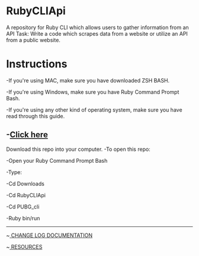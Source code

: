# RubyCLIApi
A repository for Ruby CLI which allows users to gather information from an API
Task:
Write a code which scrapes data from a website or utilize an API from a public website.
<h1>Instructions</h1>

-If you're using MAC, make sure you have downloaded ZSH BASH.

-If you're using Windows, make sure you have Ruby Command Prompt Bash.

-If you're using any other kind of operating system, make sure you have read through this guide.

-<a href="https://www.ruby-lang.org/en/documentation/installation/">Click here</a>
---------------------------------------
Download this repo into your computer.
-To open this repo:

-Open your Ruby Command Prompt Bash

-Type:

-Cd Downloads

-Cd RubyCLIApi

-Cd PUBG_cli

-Ruby bin/run

-------------------------------------

~<a href="https://medium.com/@seriouslydudelma/changelog-a1c25ef7d369"> CHANGE LOG DOCUMENTATION </a>

~<a href="https://medium.com/@seriouslydudelma/resources-5ea35ead1246"> RESOURCES </a>


